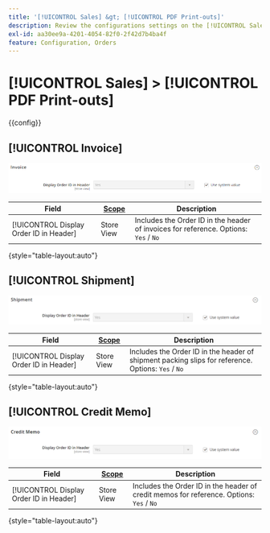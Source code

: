 ```yaml
---
title: '[!UICONTROL Sales] &gt; [!UICONTROL PDF Print-outs]'
description: Review the configurations settings on the [!UICONTROL Sales] &gt; [!UICONTROL PDF Print-outs] page of the Commerce Admin.
exl-id: aa30ee9a-4201-4054-82f0-2f42d7b4ba4f
feature: Configuration, Orders
---
```

# [!UICONTROL Sales] > [!UICONTROL PDF Print-outs]

{{config}}

<!-- [Invoice](https://docs.magento.com/user-guide/marketing/sales-documents-ref-id.html) -->

## [!UICONTROL Invoice]

![Invoice](./assets/pdf-print-invoice.png)<!-- zoom -->

|Field|[Scope](../../getting-started/websites-stores-views.md#scope-settings)|Description|
|--- |--- |--- |
|[!UICONTROL Display Order ID in Header]|Store View|Includes the Order ID  in the header of invoices for reference. Options: `Yes` / `No`|

{style="table-layout:auto"}

## [!UICONTROL Shipment]

![Shipment](./assets/pdf-print-shipment.png)<!-- zoom -->

|Field|[Scope](../../getting-started/websites-stores-views.md#scope-settings)|Description|
|--- |--- |--- |
|[!UICONTROL Display Order ID in Header]|Store View|Includes the Order ID in the header of shipment packing slips for reference. Options: `Yes` / `No`|

{style="table-layout:auto"}

## [!UICONTROL Credit Memo]

![Credit Memo](./assets/pdf-print-credit-memo.png)<!-- zoom -->

|Field|[Scope](../../getting-started/websites-stores-views.md#scope-settings)|Description|
|--- |--- |--- |
|[!UICONTROL Display Order ID in Header]|Store View|Includes the Order ID in the header of credit memos for reference. Options: `Yes` / `No`|

{style="table-layout:auto"}
